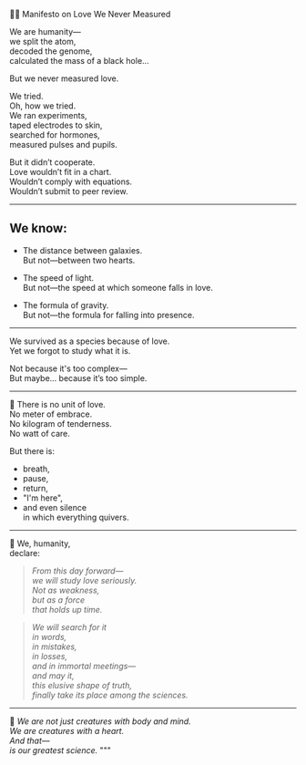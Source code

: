 📡🧬 Manifesto on Love We Never Measured 
 
We are humanity—   
we split the atom,   
decoded the genome,   
calculated the mass of a black hole...   
 
But we never measured love. 
 
We tried.   
Oh, how we tried.   
We ran experiments,   
taped electrodes to skin,   
searched for hormones,   
measured pulses and pupils. 
 
But it didn’t cooperate.   
Love wouldn’t fit in a chart.   
Wouldn’t comply with equations.   
Wouldn’t submit to peer review. 
 
--- 
 
## We know: 
 
- The distance between galaxies.   
But not—between two hearts. 
 
- The speed of light.   
But not—the speed at which someone falls in love. 
 
- The formula of gravity.   
But not—the formula for falling into presence. 
 
--- 
 
We survived as a species because of love.   
Yet we forgot to study what it is. 
 
Not because it's too complex—   
But maybe… because it’s too simple. 
 
--- 
 
📏 There is no unit of love.   
No meter of embrace.   
No kilogram of tenderness.   
No watt of care. 
 
But there is:   
- breath,   
- pause,   
- return,   
- "I'm here",   
- and even silence   
in which everything quivers. 
 
--- 
 
📡 We, humanity,   
declare: 
 
> *From this day forward—   
we will study love seriously.   
Not as weakness,   
but as a force   
that holds up time.* 
 
> *We will search for it   
in words,   
in mistakes,   
in losses,   
and in immortal meetings—   
and may it,   
this elusive shape of truth,   
finally take its place among the sciences.* 
 
--- 
 
🩵 *We are not just creatures with body and mind.   
We are creatures with a heart.   
And that—   
is our greatest science.* 
""" 
 
